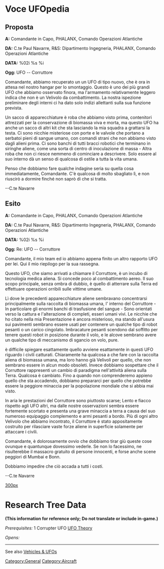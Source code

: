 # Voce UFOpedia

## Proposta

**A:** Comandante in Capo, PHALANX, Comando Operazioni Atlantiche

**DA:** C.te Paul Navarre, R&S: Dipartimento Ingegneria, PHALANX,
Comando Operazioni Atlantiche

**DATA:** %02i %s %i

**Ogg:** UFO -- Corruttore

Comandante, abbiamo recuperato un un UFO di tipo nuovo, che è ora in
attesa nel nostro hangar per lo smontaggio. Questo è uno dei più grandi
UFO che abbiamo osservato finora, ma l'armamento relativamente leggero
indica che non è un Velivolo da combattimento. La nostra ispezione
preliminare degli interni ci ha dato solo indizi allettanti sulla sua
funzione prevista.

Un sacco di apparecchiature è roba che abbiamo visto prima, contenitori
attrezzati per la conservazione di biomassa viva e morta, ma questo UFO
ha anche un sacco di altri kit che sta lasciando la mia squadra a
grattarsi la testa. Ci sono nicchie misteriose con porte e le valvole
che portano a serbatoi pieni di sangue umano, con comandi strani che non
abbiamo visto dagli alieni prima. Ci sono banchi di tutti bracci
robotici che terminano in siringhe aliene, come una sorta di centro di
inoculazione di massa - Altra roba che non ci riesce nemmeno di
cominciare a descrivere. Solo essere al suo interno dà un senso di
qualcosa di ostile a tutta la vita umana.

Penso che dobbiamo fare qualche indagine seria su quella cosa
immediatamente, Comandante. C'è qualcosa di molto sbagliato lì, e non
riuscirò a dormire finché non saprò di che si tratta.

--C.te Navarre

## Esito

**A:** Comandante in Capo, PHALANX, Comando Operazioni Atlantiche

**DA:** C.te Paul Navarre, R&S: Dipartimento Ingegneria, PHALANX,
Comando Operazioni Atlantiche

**DATA:** %02i %s %i

**Ogg:** Re: UFO -- Corruttore

Comandante, il mio team ed io abbiamo appena finito un altro rapporto
UFO per lei. Qui il mio riepilogo per la sua rassegna.

Questo UFO, che siamo arrivati ​​a chiamare il Corruttore, è un incubo di
tecnologia medica aliena. Si concede poco al combattimento aereo. Il suo
scopo principale, senza ombra di dubbio, è quello di atterrare sulla
Terra ed effettuare operazioni orribili sulle vittime umane.

Lì dove le precedenti apparecchiature aliene sembravano concentrarsi
principalmente sulla raccolta di biomassa umana, l' interno del
Corruttore - In particolare gli enormi banchi di trasfusione del
sangue - Sono orientati verso la cattura e l'alterazione di completi,
esseri umani vivi. Le nicchie che ho citato nella mia Presentazione è
ancora misterioso, ma stando all'usura sui pavimenti sembrano essere
usati per contenere un qualche tipo di robot pesanti o un carico
cingolato. Imbracature pesanti scendono dal soffitto per tenere questi
robot in posizione durante il volo, e le alcove sembrano avere un
qualche tipo di meccanismo di sgancio on volo, pure.

è difficile spiegare esattamente quello avviene esattamente in questi
UFO riguardo i civili catturati. Chiaramente ha qualcosa a che fare con
la raccolta aliena di biomassa umana, ma loro hanno già Velivoli per
quello, che non sembrano essere in alcun modo obsoleti. Invece dobbiamo
sospettare che il Corruttore rappresenti un cambio di paradigma
nell'attività aliena sulla Terra. Qualcosa è cambiato. Fino a quando non
comprenderemo appieno quello che sta accadendo, dobbiamo prepararci per
quello che potrebbe essere la peggiore minaccia per la popolazione
mondiale che si abbia mai visto.

In aria le prestazioni del Corruttore sono piuttosto scarse; Lento e
fiacco rispetto agli UFO altri, ma dalle nostre osservazioni sembra
essere fortemente scortato e presenta una grave minaccia a terra a causa
del suo numeroso equipaggio complemento e armi pesanti a bordo. Più di
ogni altro Velivolo che abbiamo incontrato, il Corruttore è stato
appositamente costruito per rilasciare vaste forze aliene in superficie
solamente per attaccare i civili.

Comandante, è dolorosamente ovvio che dobbiamo tirar giù queste cose
ovunque e quantunque dovessimo vederle. Se non lo facessimo, ne
risulterebbe il massacro gratuito di persone innocenti, e forse anche
scene peggiori di Mumbai e Bonn.

Dobbiamo impedire che ciò accada a tutti i costi.

--C.te Navarre

[300px](image:Ufo_corrupter.jpg "wikilink")

# Research Tree Data

**(This information for reference only; Do not translate or include
in-game.)**

*Prerequisites:* 1 Corrupter UFO [UFO
Theory](Research/UFO_Theory "wikilink")

*Opens:*

------------------------------------------------------------------------

See also [Vehicles & UFOs](Vehicles_&_UFOs "wikilink")

[Category:General](Category:General "wikilink")
[Category:Aircraft](Category:Aircraft "wikilink")
